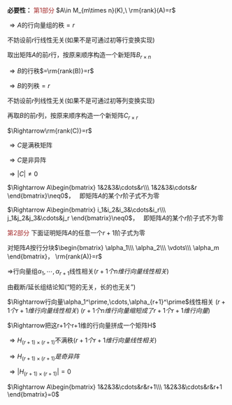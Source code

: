 **必要性：**
<font color=brown>第1部分</font>
$A\in M_{m\times n}(K),\ \rm{rank}(A)=r$

$\Rightarrow A$的行向量组的秩$=r$

不妨设前$r$行线性无关(如果不是可通过初等行变换实现)

取出矩阵$A$的前$r$行，按原来顺序构造一个新矩阵$B_{r\times n}$

$\Rightarrow B$的行秩$=\rm{rank(B)}=r$

$\Rightarrow B$的列秩$=r$

不妨设前$r$列线性无关(如果不是可通过初等列变换实现)

再取$B$的前$r$列，按原来顺序构造一个新矩阵$C_{r\times r}$

$\Rightarrow\rm{rank(C)}=r$

$\Rightarrow C$是满秩矩阵

$\Rightarrow C$是非异阵

$\Rightarrow|C|\neq0$

$\Rightarrow A\begin{bmatrix}
1&2&3&\cdots&r\\\ 
1&2&3&\cdots&r
\end{bmatrix}\neq0$，
$\enspace$即矩阵$A$的某个$r$阶子式不为零

$\Rightarrow A\begin{bmatrix}
i_1&i_2&i_3&\cdots&i_r\\\ 
j_1&j_2&j_3&\cdots&j_r
\end{bmatrix}\neq0$，
$\enspace$即矩阵$A$的某个$r$阶子式不为零

<font color=brown>第2部分</font>
下面证明矩阵$A$的任意一个$r+1$阶子式为零

对矩阵$A$按行分块$\begin{bmatrix}
\alpha_1\\\ 
\alpha_2\\\ 
\vdots\\\ 
\alpha_m
\end{bmatrix}， \rm{rank(A)}=r$

$\Rightarrow$行向量组$\alpha_1,\cdots,\alpha_{r+1}$线性相关($r+1个n维行向量线性相关$)


由截断/延长组结论知(“短的无关，长的也无关”)

$\Rightarrow行向量\alpha_1^\prime,\cdots,\alpha_{r+1}^\prime$线性相关
($r+1个r+1维行向量线性相关$)
($r+1个n维行向量缩短成了r+1个r+1维行向量$)

$\Rightarrow把这r+1个r+1维的行向量拼成一个矩阵H$

$\Rightarrow H_{(r+1)\times(r+1)}$不满秩($r+1个r+1维行向量线性相关$)

$\Rightarrow H_{(r+1)\times(r+1)}是奇异阵$

$\Rightarrow|H_{(r+1)\times(r+1)}|=0$

$\Rightarrow A\begin{bmatrix}
1&2&3&\cdots&r&r+1\\\ 
1&2&3&\cdots&r&r+1
\end{bmatrix}=0$